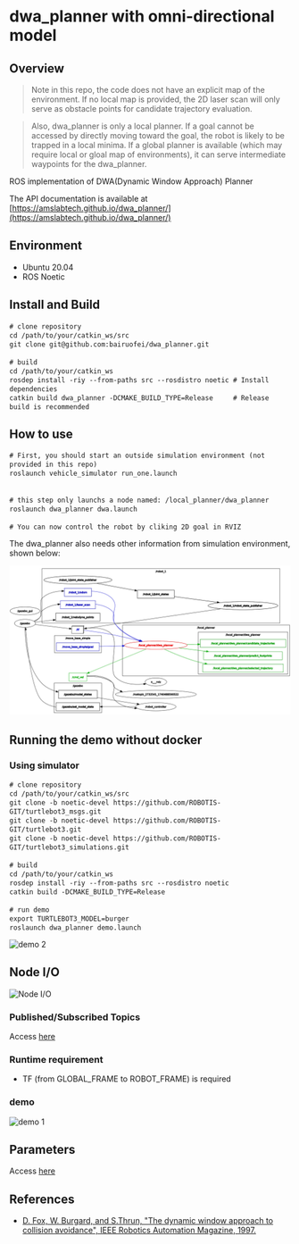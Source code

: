 # dwa_planner with omni-directional model


## Overview

> Note in this repo, the code does not have an explicit map of the environment. If no local map is provided, the 2D laser scan will only serve as obstacle points for candidate trajectory evaluation.

> Also, dwa_planner is only a local planner. If a goal cannot be accessed by directly moving toward the goal, the robot is likely to be trapped in a local minima. If a global planner is available (which may require local or gloal map of environments), it can serve intermediate waypoints for the dwa_planner.


ROS implementation of DWA(Dynamic Window Approach) Planner

The API documentation is available at [https://amslabtech.github.io/dwa_planner/](https://amslabtech.github.io/dwa_planner/)



## Environment
- Ubuntu 20.04
- ROS Noetic

## Install and Build
```
# clone repository
cd /path/to/your/catkin_ws/src
git clone git@github.com:bairuofei/dwa_planner.git

# build
cd /path/to/your/catkin_ws
rosdep install -riy --from-paths src --rosdistro noetic # Install dependencies
catkin build dwa_planner -DCMAKE_BUILD_TYPE=Release     # Release build is recommended
```

## How to use
```
# First, you should start an outside simulation environment (not provided in this repo)
roslaunch vehicle_simulator run_one.launch


# this step only launchs a node named: /local_planner/dwa_planner
roslaunch dwa_planner dwa.launch

# You can now control the robot by cliking 2D goal in RVIZ
```
The dwa_planner also needs other information from simulation environment, shown below:

![demo 1](docs/images/dwa_node_graph.png)


## Running the demo without docker
### Using simulator
```
# clone repository
cd /path/to/your/catkin_ws/src
git clone -b noetic-devel https://github.com/ROBOTIS-GIT/turtlebot3_msgs.git
git clone -b noetic-devel https://github.com/ROBOTIS-GIT/turtlebot3.git
git clone -b noetic-devel https://github.com/ROBOTIS-GIT/turtlebot3_simulations.git

# build
cd /path/to/your/catkin_ws
rosdep install -riy --from-paths src --rosdistro noetic
catkin build -DCMAKE_BUILD_TYPE=Release

# run demo
export TURTLEBOT3_MODEL=burger
roslaunch dwa_planner demo.launch
```
![demo 2](docs/images/dwa_planner_demo_2.gif)

## Node I/O
![Node I/O](docs/images/dwa_planner_io.png)

### Published/Subscribed Topics
Access [here](docs/Topics.md)

### Runtime requirement
- TF (from GLOBAL_FRAME to ROBOT_FRAME) is required

### demo

![demo 1](docs/images/dwa_planner_demo_1.gif)

## Parameters
Access [here](docs/Parameters.md)

## References
- [D. Fox,  W. Burgard, and S.Thrun, "The dynamic window approach to collision avoidance", IEEE Robotics Automation Magazine, 1997.](https://ieeexplore.ieee.org/abstract/document/580977)
